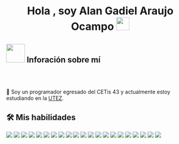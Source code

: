 <h1 align="center"><b>Hola , soy Alan Gadiel Araujo Ocampo </b><img src="https://media.giphy.com/media/hvRJCLFzcasrR4ia7z/giphy.gif" width="35"></h1>

## <picture><img src = "https://github.com/7oSkaaa/7oSkaaa/blob/main/Images/about_me.gif?raw=true" width = 50px></picture> Inforación sobre mí 


<br><br>

:school: Soy un programador egresado del CETis 43 y actualmente estoy estudiando en la [UTEZ](https://www.utez.edu.mx/).

## 🛠️ Mis habilidades

<img src='https://img.shields.io/badge/Google%20Drive-4285F4?style=for-the-badge&logo=googledrive&logoColor=white'/> <img src='https://img.shields.io/badge/mysql-4479A1.svg?style=for-the-badge&logo=mysql&logoColor=white'/> <img src='https://img.shields.io/badge/Canva-%2300C4CC.svg?style=for-the-badge&logo=Canva&logoColor=white'/> <img src='https://img.shields.io/badge/figma-%23F24E1E.svg?style=for-the-badge&logo=figma&logoColor=white'/> <img src='https://img.shields.io/badge/Gimp-657D8B?style=for-the-badge&logo=gimp&logoColor=FFFFFF'/> <img src='https://img.shields.io/badge/javafx-%23FF0000.svg?style=for-the-badge&logo=javafx&logoColor=white'/> <img src='https://img.shields.io/badge/Visual%20Studio%20Code-0078d7.svg?style=for-the-badge&logo=visual-studio-code&logoColor=white'/> <img src='https://img.shields.io/badge/c-%2300599C.svg?style=for-the-badge&logo=c&logoColor=white'/> <img src='https://img.shields.io/badge/c++-%2300599C.svg?style=for-the-badge&logo=c%2B%2B&logoColor=white'/> <img src='https://img.shields.io/badge/html5-%23E34F26.svg?style=for-the-badge&logo=html5&logoColor=white'/> <img src='https://img.shields.io/badge/java-%23ED8B00.svg?style=for-the-badge&logo=openjdk&logoColor=white'/> <img src='https://img.shields.io/badge/javascript-%23323330.svg?style=for-the-badge&logo=javascript&logoColor=%23F7DF1E'/> <img src='https://img.shields.io/badge/php-%23777BB4.svg?style=for-the-badge&logo=php&logoColor=white'/> <img src='https://img.shields.io/badge/python-3670A0?style=for-the-badge&logo=python&logoColor=ffdd54'/> <img src='https://img.shields.io/badge/Microsoft_Excel-217346?style=for-the-badge&logo=microsoft-excel&logoColor=white'/> <img src='https://img.shields.io/badge/Microsoft_PowerPoint-B7472A?style=for-the-badge&logo=microsoft-powerpoint&logoColor=white'/> <img src='https://img.shields.io/badge/Microsoft_Word-2B579A?style=for-the-badge&logo=microsoft-word&logoColor=white'/> <img src='https://img.shields.io/badge/Ubuntu-E95420?style=for-the-badge&logo=ubuntu&logoColor=white'/> <img src='https://img.shields.io/badge/git-%23F05033.svg?style=for-the-badge&logo=git&logoColor=white'/> <img src='https://img.shields.io/badge/github-%23121011.svg?style=for-the-badge&logo=github&logoColor=white'/> <img src='https://img.shields.io/badge/Android%20Studio-3DDC84?style=for-the-badge&logo=androidstudio&logoColor=white'/> 

